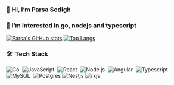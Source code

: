 ### 👋 Hi, I’m Parsa Sedigh
### 👀 I’m interested in go, nodejs and typescript
[![Parsa's GitHub stats](https://github-readme-stats.vercel.app/api?username=parsa-sedigh)](https://github.com/anuraghazra/github-readme-stats)
[![Top Langs](https://github-readme-stats.vercel.app/api/top-langs/?username=parsa-sedigh)](https://github.com/anuraghazra/github-readme-stats)

### 🛠 &nbsp;Tech Stack
![Go](https://img.shields.io/badge/-Go-05122A?style=flat&logo=go)&nbsp;
![JavaScript](https://img.shields.io/badge/-JavaScript-05122A?style=flat&logo=javascript)&nbsp;
![React](https://img.shields.io/badge/-React-05122A?style=flat&logo=react)&nbsp;
![Node.js](https://img.shields.io/badge/-Node.js-05122A?style=flat&logo=node.js)&nbsp;
![Angular](https://img.shields.io/badge/-Angular-05122A?style=flat&logo=angular)&nbsp;
![Typescript](https://img.shields.io/badge/-TypeScript-05122A?style=flat&logo=typescript)&nbsp;
![MySQL](https://img.shields.io/badge/-MySQL-05122A?style=flat&logo=mysql)&nbsp;
![Postgres](https://img.shields.io/badge/postgres-05122A?style=falt&logo=postgresql)
![Nestjs](https://img.shields.io/badge/nestjs-05122A?style=falt&logo=nestjs)
![rxjs](https://img.shields.io/badge/rxjs-05122A?style=falt&logo=rxjs)
